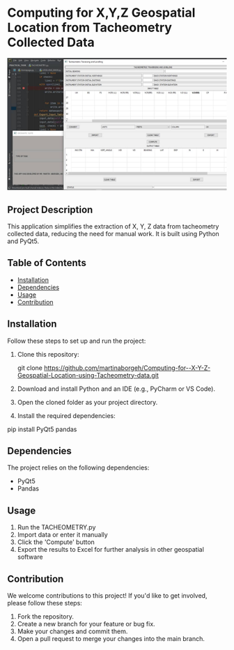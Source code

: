 # Computing for X,Y,Z Geospatial Location from Tacheometry Collected Data
![alt text](surveyapp.jpg)



## Project Description

This application simplifies the extraction of X, Y, Z data from tacheometry collected data, reducing the need for manual work. It is built using Python and PyQt5.

## Table of Contents

- [Installation](#installation)
- [Dependencies](#dependencies)
- [Usage](#usage)
- [Contribution](#contribution)


## Installation

Follow these steps to set up and run the project:

1. Clone this repository:

      git clone https://github.com/martinaborgeh/Computing-for--X-Y-Z-Geospatial-Location-using-Tacheometry-data.git



2. Download and install Python and an IDE (e.g., PyCharm or VS Code).

3. Open the cloned folder as your project directory.

4. Install the required dependencies:

pip install PyQt5 pandas



## Dependencies

The project relies on the following dependencies:

- PyQt5
- Pandas

## Usage

1. Run the  TACHEOMETRY.py 
2. Import data or enter it manually
3. Click the 'Compute' button
4. Export the results to Excel for further analysis in other geospatial software

<!-- You can add screenshots or GIFs here to demonstrate the usage -->

## Contribution

We welcome contributions to this project! If you'd like to get involved, please follow these steps:

1. Fork the repository.
2. Create a new branch for your feature or bug fix.
3. Make your changes and commit them.
4. Open a pull request to merge your changes into the main branch.




